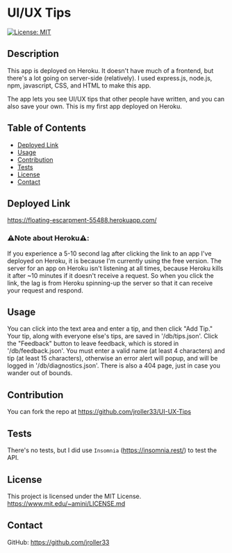   # UI/UX Tips
  [![License: MIT](https://img.shields.io/badge/License-MIT-blue.svg)](https://opensource.org/licenses/MIT)
  ## Description
  This app is deployed on Heroku. It doesn't have much of a frontend, but there's a lot going on server-side (relatively). I used express.js, node.js, npm, javascript, CSS, and HTML to make this app.
  
  The app lets you see UI/UX tips that other people have written, and you can also save your own. This is my first app deployed on Heroku.

  ## Table of Contents
  - [Deployed Link](#deployed-link)
  - [Usage](#usage)
  - [Contribution](#contribution)
  - [Tests](#tests)
  - [License](#license)
  - [Contact](#contact)
  
  ## Deployed Link
  https://floating-escarpment-55488.herokuapp.com/
  ### ⚠️Note about Heroku⚠️:
  If you experience a 5-10 second lag after clicking the link to an app I've deployed on Heroku, it is because I'm currently using the free version. The server for an app on Heroku isn't listening at all times, because Heroku kills it after ~10 minutes if it doesn't receive a request. So when you click the link, the lag is from Heroku spinning-up the server so that it can receive your request and respond.<br/>
  
  ## Usage
  You can click into the text area and enter a tip, and then click "Add Tip." Your tip, along with everyone else's tips, are saved in '/db/tips.json'.
  Click the "Feedback" button to leave feedback, which is stored in '/db/feedback.json'. You must enter a valid name (at least 4 characters) and tip (at least 15 characters), otherwise an error alert will popup, and will be logged in '/db/diagnostics.json'. There is also a 404 page, just in case you wander out of bounds. <br/>
  


  ## Contribution
  You can fork the repo at https://github.com/jroller33/UI-UX-Tips
  
  ## Tests
  There's no tests, but I did use `Insomnia` (https://insomnia.rest/) to test the API.

  ## License
  This project is licensed under the MIT License. <br/>
  https://www.mit.edu/~amini/LICENSE.md

  ## Contact
  GitHub: https://github.com/jroller33 
  
